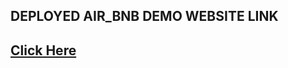 
## DEPLOYED AIR_BNB DEMO WEBSITE LINK 
## [Click Here](https://peacebern.github.io/Air_Bnb_Peace/)
